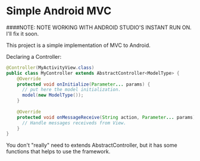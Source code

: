 Simple Android MVC
===================
####NOTE: NOTE WORKING WITH ANDROID STUDIO'S INSTANT RUN ON. I'll fix it soon.

This project is a simple implementation of MVC to Android.

Declaring a Controller:

```java
@Controller(MyActivityView.class)
public class MyController extends AbstractController<ModelType> {
    @Override
    protected void onInitialize(Parameter... params) {
      // put here the model initialization.
      model(new ModelType());
    }
    
    @Override
    protected void onMessageReceive(String action, Parameter... params) {
      // Handle messages receiveds from View.
    }
}
```
You don't "really" need to extends AbstractController, but it has some functions that helps to use the framework.

